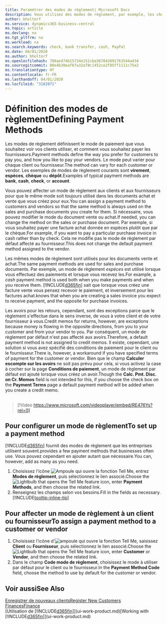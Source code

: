 ```yaml
---
title: Paramétrer des modes de règlement| Microsoft Docs
description: Vous utilisez des modes de règlement, par exemple, les chèques, le transfert bancaire, les espèces, ou Paypal, pour définir la façon dont les factures vente et achat sont payées.
author: bholtorf
ms.service: dynamics365-business-central
ms.topic: article
ms.devlang: na
ms.tgt_pltfrm: na
ms.workload: na
ms.search.keywords: check, bank transfer, cash, PayPal
ms.date: 04/01/2020
ms.author: bholtorf
ms.openlocfilehash: 708ae474b15724e151cba367842091763544a434
ms.sourcegitcommit: 88e4b30eaf6fa32af0c1452ce2f85ff1111c75e2
ms.translationtype: HT
ms.contentlocale: fr-FR
ms.lasthandoff: 04/01/2020
ms.locfileid: "3182971"
---
```

# <a name="defining-payment-methods"></a><span data-ttu-id="5a139-103">Définition des modes de règlement</span><span class="sxs-lookup"><span data-stu-id="5a139-103">Defining Payment Methods</span></span>
<span data-ttu-id="5a139-104">Les modes de règlement définissent le mode de paiement que vous souhaitez voir vos clients utiliser, et comment vous souhaitez payer les fournisseurs.</span><span class="sxs-lookup"><span data-stu-id="5a139-104">Payment methods define the way you prefer for customers to pay you, and how you like to pay your vendors.</span></span> <span data-ttu-id="5a139-105">Le mode peut varier pour chaque client ou fournisseur.</span><span class="sxs-lookup"><span data-stu-id="5a139-105">The method can vary for each customer or vendor.</span></span> <span data-ttu-id="5a139-106">Les exemples de modes de règlement courants sont **virement**, **espèces**, **chèque** ou **dépôt**.</span><span class="sxs-lookup"><span data-stu-id="5a139-106">Examples of typical payment methods are **bank**, **cash**, **check**, or **account**.</span></span>

<span data-ttu-id="5a139-107">Vous pouvez affecter un mode de règlement aux clients et aux fournisseurs pour que le même mode soit toujours utilisé dans les documents achat et vente que vous créez pour eux.</span><span class="sxs-lookup"><span data-stu-id="5a139-107">You can assign a payment method to customers and vendors so that the same method is always used on the sales and purchase documents you create for them.</span></span> <span data-ttu-id="5a139-108">Si nécessaire, vous pouvez modifier le mode du document vente ou achat.</span><span class="sxs-lookup"><span data-stu-id="5a139-108">If needed, you can change the method on the sales or purchase document.</span></span> <span data-ttu-id="5a139-109">Par exemple, si vous souhaitez payer une facture achat donnée en espèces plutôt que par le chèque.</span><span class="sxs-lookup"><span data-stu-id="5a139-109">For example, if you want to pay a particular purchase invoice in cash rather than by check.</span></span> <span data-ttu-id="5a139-110">Cela ne modifie pas le mode de règlement par défaut affecté au fournisseur.</span><span class="sxs-lookup"><span data-stu-id="5a139-110">This does not change the default payment method assigned to the vendor.</span></span>

<span data-ttu-id="5a139-111">Les mêmes modes de règlement sont utilisés pour les documents vente et achat.</span><span class="sxs-lookup"><span data-stu-id="5a139-111">The same payment methods are used for sales and purchase documents.</span></span> <span data-ttu-id="5a139-112">Par exemple, un mode de règlement _espèces_ est utilisé lorsque vous effectuez des paiements et lorsque vous recevez les.</span><span class="sxs-lookup"><span data-stu-id="5a139-112">For example, a _cash_ payment method is used both when you make payments and when you receive them.</span></span> [!INCLUDE[d365fin](includes/d365fin_md.md)] <span data-ttu-id="5a139-113">sait que lorsque vous créez une facture vente vous pensez recevoir le paiement, et inversement pour les factures achat.</span><span class="sxs-lookup"><span data-stu-id="5a139-113">knows that when you are creating a sales invoice you expect to receive payment, and the opposite for purchase invoices.</span></span>

<span data-ttu-id="5a139-114">Les avoirs pour les retours, cependant, sont des exceptions parce que le règlement s'effectue dans le sens inverse, de vous à votre client et de votre fournisseur à vous.</span><span class="sxs-lookup"><span data-stu-id="5a139-114">Credit memos for returns, however, are exceptions because money is flowing in the opposite directions, from you to your customer and from your vendor to you.</span></span> <span data-ttu-id="5a139-115">Par conséquent, un mode de règlement par défaut n'est pas affecté aux avoirs.</span><span class="sxs-lookup"><span data-stu-id="5a139-115">Therefore, a default payment method is not assigned to credit memos.</span></span> <span data-ttu-id="5a139-116">Il existe, cependant, une solution si vous avez spécifié des conditions de paiement pour le client ou le fournisseur.</span><span class="sxs-lookup"><span data-stu-id="5a139-116">There is, however, a workaround if you have specified terms of payment for the customer or vendor.</span></span> <span data-ttu-id="5a139-117">Bien que le champ **Calculer escompte sur les avoirs** ne soit pas prévu pour cela, si vous activez la case à cocher sur la page **Conditions de paiement**, un mode de règlement par défaut est ajouté lorsque vous créez un avoir.</span><span class="sxs-lookup"><span data-stu-id="5a139-117">Though the **Calc. Pmt. Disc. on Cr. Memos** field is not intended for this, if you choose the check box on the **Payment Terms** page a default payment method will be added when you create a credit memo.</span></span> <br><br>  

> [!Video https://www.microsoft.com/videoplayer/embed/RE476Ys?rel=0]

## <a name="to-set-up-a-payment-method"></a><span data-ttu-id="5a139-118">Pour configurer un mode de règlement</span><span class="sxs-lookup"><span data-stu-id="5a139-118">To set up a payment method</span></span>
[!INCLUDE[d365fin](includes/d365fin_md.md)] <span data-ttu-id="5a139-119">fournit des modes de règlement que les entreprises utilisent souvent.</span><span class="sxs-lookup"><span data-stu-id="5a139-119">provides a few payment methods that businesses often use.</span></span> <span data-ttu-id="5a139-120">Vous pouvez cependant en ajouter autant que nécessaire.</span><span class="sxs-lookup"><span data-stu-id="5a139-120">You can, however, add as many as you need.</span></span>

1. <span data-ttu-id="5a139-121">Choisissez l'icône ![Ampoule qui ouvre la fonction Tell Me](media/ui-search/search_small.png "Dites-moi ce que vous voulez faire"), entrez **Modes de règlement**, puis sélectionnez le lien associé.</span><span class="sxs-lookup"><span data-stu-id="5a139-121">Choose the ![Lightbulb that opens the Tell Me feature](media/ui-search/search_small.png "Tell me what you want to do") icon, enter **Payment Methods**, and then choose the related link.</span></span>
2. <span data-ttu-id="5a139-122">Renseignez les champs selon vos besoins.</span><span class="sxs-lookup"><span data-stu-id="5a139-122">Fill in the fields as necessary.</span></span> [!INCLUDE[tooltip-inline-tip](includes/tooltip-inline-tip_md.md)]

## <a name="to-assign-a-payment-method-to-a-customer-or-vendor"></a><span data-ttu-id="5a139-123">Pour affecter un mode de règlement à un client ou fournisseur</span><span class="sxs-lookup"><span data-stu-id="5a139-123">To assign a payment method to a customer or vendor</span></span>
1. <span data-ttu-id="5a139-124">Choisissez l'icône d'![ampoule qui ouvre la fonction Tell Me](media/ui-search/search_small.png "Dites-moi ce que vous voulez faire"), saisissez **Client** ou **Fournisseur**, puis sélectionnez le lien associé.</span><span class="sxs-lookup"><span data-stu-id="5a139-124">Choose the ![Lightbulb that opens the Tell Me feature](media/ui-search/search_small.png "Tell me what you want to do") icon, enter **Customer** or **Vendor**, and then choose the related link.</span></span>
2. <span data-ttu-id="5a139-125">Dans le champ **Code mode de règlement**, choisissez le mode à utiliser par défaut pour le client ou le fournisseur.</span><span class="sxs-lookup"><span data-stu-id="5a139-125">In the **Payment Method Code** field, choose the method to use by default for the customer or vendor.</span></span>

## <a name="see-also"></a><span data-ttu-id="5a139-126">Voir aussi</span><span class="sxs-lookup"><span data-stu-id="5a139-126">See Also</span></span>
[<span data-ttu-id="5a139-127">Enregistrer de nouveaux clients</span><span class="sxs-lookup"><span data-stu-id="5a139-127">Register New Customers</span></span>](sales-how-register-new-customers.md)  
[<span data-ttu-id="5a139-128">Finances</span><span class="sxs-lookup"><span data-stu-id="5a139-128">Finance</span></span>](finance.md)  
<span data-ttu-id="5a139-129">[Utilisation de [!INCLUDE[d365fin](includes/d365fin_md.md)]](ui-work-product.md)</span><span class="sxs-lookup"><span data-stu-id="5a139-129">[Working with [!INCLUDE[d365fin](includes/d365fin_md.md)]](ui-work-product.md)</span></span>  
